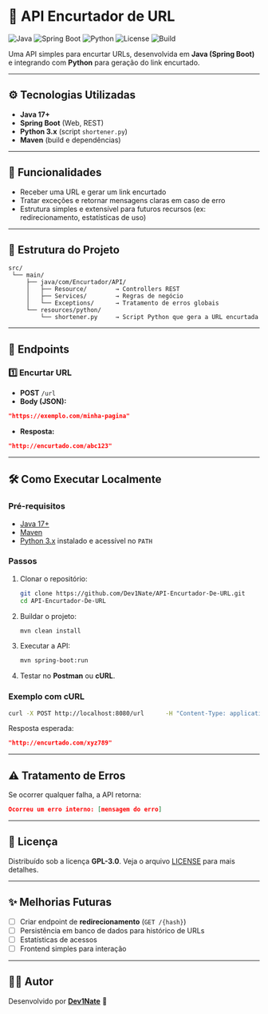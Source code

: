 # 🔗 API Encurtador de URL

![Java](https://img.shields.io/badge/Java-17-red?logo=java)
![Spring Boot](https://img.shields.io/badge/Spring%20Boot-3-green?logo=springboot)
![Python](https://img.shields.io/badge/Python-3.x-blue?logo=python)
![License](https://img.shields.io/github/license/Dev1Nate/API-Encurtador-De-URL)
![Build](https://img.shields.io/badge/build-passing-brightgreen)

Uma API simples para encurtar URLs, desenvolvida em **Java (Spring Boot)** e integrando com **Python** para geração do link encurtado.

---

## ⚙️ Tecnologias Utilizadas
- **Java 17+**  
- **Spring Boot** (Web, REST)  
- **Python 3.x** (script `shortener.py`)  
- **Maven** (build e dependências)  

---

## 🚀 Funcionalidades
- Receber uma URL e gerar um link encurtado  
- Tratar exceções e retornar mensagens claras em caso de erro  
- Estrutura simples e extensível para futuros recursos (ex: redirecionamento, estatísticas de uso)  

---

## 📌 Estrutura do Projeto
```
src/
 └── main/
     ├── java/com/Encurtador/API/
     │   ├── Resource/        → Controllers REST
     │   ├── Services/        → Regras de negócio
     │   └── Exceptions/      → Tratamento de erros globais
     └── resources/python/
         └── shortener.py     → Script Python que gera a URL encurtada
```

---

## 🔑 Endpoints

### 1️⃣ Encurtar URL
- **POST** `/url`  
- **Body (JSON):**
```json
"https://exemplo.com/minha-pagina"
```

- **Resposta:**
```json
"http://encurtado.com/abc123"
```

---

## 🛠️ Como Executar Localmente

### Pré-requisitos
- [Java 17+](https://adoptium.net/)  
- [Maven](https://maven.apache.org/)  
- [Python 3.x](https://www.python.org/downloads/) instalado e acessível no `PATH`  

### Passos
1. Clonar o repositório:
   ```bash
   git clone https://github.com/Dev1Nate/API-Encurtador-De-URL.git
   cd API-Encurtador-De-URL
   ```
2. Buildar o projeto:
   ```bash
   mvn clean install
   ```
3. Executar a API:
   ```bash
   mvn spring-boot:run
   ```
4. Testar no **Postman** ou **cURL**.

### Exemplo com cURL
```bash
curl -X POST http://localhost:8080/url      -H "Content-Type: application/json"      -d "\"https://google.com\""
```

Resposta esperada:
```json
"http://encurtado.com/xyz789"
```

---

## ⚠️ Tratamento de Erros
Se ocorrer qualquer falha, a API retorna:
```json
Ocorreu um erro interno: [mensagem do erro]
```

---

## 📜 Licença
Distribuído sob a licença **GPL-3.0**. Veja o arquivo [LICENSE](LICENSE) para mais detalhes.

---

## ✨ Melhorias Futuras
- [ ] Criar endpoint de **redirecionamento** (`GET /{hash}`)  
- [ ] Persistência em banco de dados para histórico de URLs  
- [ ] Estatísticas de acessos  
- [ ] Frontend simples para interação  

---

## 👨‍💻 Autor
Desenvolvido por **[Dev1Nate](https://github.com/Dev1Nate)** 🚀
